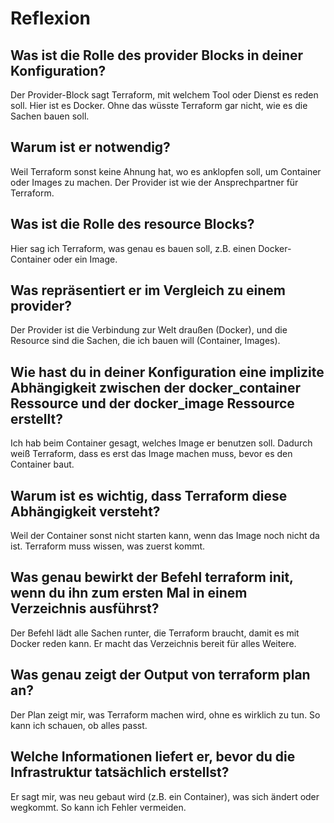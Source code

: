 
# Reflexion

## Was ist die Rolle des provider Blocks in deiner Konfiguration?  
Der Provider-Block sagt Terraform, mit welchem Tool oder Dienst es reden soll. Hier ist es Docker. Ohne das wüsste Terraform gar nicht, wie es die Sachen bauen soll.

## Warum ist er notwendig?  
Weil Terraform sonst keine Ahnung hat, wo es anklopfen soll, um Container oder Images zu machen. Der Provider ist wie der Ansprechpartner für Terraform.

## Was ist die Rolle des resource Blocks?  
Hier sag ich Terraform, was genau es bauen soll, z.B. einen Docker-Container oder ein Image.

## Was repräsentiert er im Vergleich zu einem provider?  
Der Provider ist die Verbindung zur Welt draußen (Docker), und die Resource sind die Sachen, die ich bauen will (Container, Images).

## Wie hast du in deiner Konfiguration eine implizite Abhängigkeit zwischen der docker_container Ressource und der docker_image Ressource erstellt?  
Ich hab beim Container gesagt, welches Image er benutzen soll. Dadurch weiß Terraform, dass es erst das Image machen muss, bevor es den Container baut.

## Warum ist es wichtig, dass Terraform diese Abhängigkeit versteht?  
Weil der Container sonst nicht starten kann, wenn das Image noch nicht da ist. Terraform muss wissen, was zuerst kommt.

## Was genau bewirkt der Befehl terraform init, wenn du ihn zum ersten Mal in einem Verzeichnis ausführst?  
Der Befehl lädt alle Sachen runter, die Terraform braucht, damit es mit Docker reden kann. Er macht das Verzeichnis bereit für alles Weitere.

## Was genau zeigt der Output von terraform plan an?  
Der Plan zeigt mir, was Terraform machen wird, ohne es wirklich zu tun. So kann ich schauen, ob alles passt.

## Welche Informationen liefert er, bevor du die Infrastruktur tatsächlich erstellst?  
Er sagt mir, was neu gebaut wird (z.B. ein Container), was sich ändert oder wegkommt. So kann ich Fehler vermeiden.

